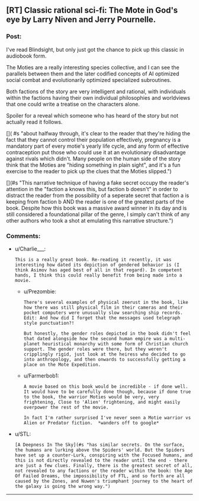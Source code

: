 ## [RT] Classic rational sci-fi: The Mote in God's eye by Larry Niven and Jerry Pournelle.

### Post:

I've read Blindsight, but only just got the chance to pick up this classic in audiobook form.

The Moties are a really interesting species collective, and I can see the parallels between them and the later codified concepts of AI optimized social combat and evolutionarily optimized specialized subroutines.

Both factions of the story are very intelligent and rational, with individuals within the factions having their own individual philosophies and worldviews that one could write a treatise on the characters alone.

Spoiler for a reveal which someone who has heard of the story but not actually read it follows.

[]( #s "about halfway through, it's clear to the reader that they're hiding the fact that they cannot control their population effectively, pregnancy is a mandatory part of every motie's yearly life cycle, and any form of effective contraception put those who could use it at an evolutionary disadvantage against rivals which didn't. Many people on the human side of the story think that the Moties are "hiding something in plain sight", and it's a fun exercise to the reader to pick up the clues that the Moties slipped.")

[](#s "And then suddenly, the narrative reveals a second secret to both the human faction and the reader at the same time. What a masterpiece of emotional rollercoaster, getting both the anticipation of wondering how the humans will react to the reveal, the sleuthing of spotting the clues laid out for the human faction, and then being totally bowled over by an even bigger reveal which had just as many clues which I mostly passed over, but totally failed to put the big picture together early.")

[](#s "This narrative technique of having a fake secret occupy the reader's attention in the "faction a knows this, but faction b doesn't" in order to distract the reader from the possibility of a seperate secret that faction a is keeping from faction b AND the reader is one of the greatest parts of the book. Despite how this book was a massive award winner in its day and is still considered a foundational pillar of the genre, I simply can't think of any other authors who took a shot at emulating this narrative structure.")

### Comments:

- u/Charlie___:
  ```
  This is a really great book. Re-reading it recently, it was interesting how dated its depiction of gendered behavior is (I think Asimov has aged best of all in that regard). In competent hands, I think this could really benefit from being made into a movie.
  ```

  - u/Prezombie:
    ```
    There's several examples of physical zeerust in the book, like how there was still physical film in their cameras and their pocket computers were unusually slow searching ship records. Edit: And how did I forget that the messages used telegraph style punctuation?! 

    But honestly, the gender roles depicted in the book didn't feel that dated alongside how the second human empire was a multi-planet heuristical monarchy with some form of Christian church support. The gender roles were there, but they weren't cripplingly rigid, just look at the heiress who decided to go into anthropology, and then onwards to successfully getting a place on the Mote Expedition.
    ```

  - u/Farmerbob1:
    ```
    A movie based on this book would be incredible - if done well.  It would have to be carefully done though, because if done true to the book, the warrior Moties would be very, very frightening, Close to 'Alien' frightening, and might easily overpower the rest of the movie.

    In fact I'm rather surprised I've never seen a Motie warrior vs Alien or Predator fiction.  *wanders off to google*
    ```

- u/STL:
  ```
  [A Deepness In The Sky](#s "has similar secrets. On the surface, the humans are lurking above the Spiders' world. But the Spiders have set up a counter-Lurk, conspiring with the Focused humans, and this is not directly revealed to the reader until the end - there are just a few clues. Finally, there is the greatest secret of all, not revealed to any factions or the reader within the book: the Age Of Failed Dreams, the impossibility of FTL, and so forth are all caused by the Zones, and Nuwen's triumphant journey to the heart of the galaxy is going the wrong way.")
  ```

---

